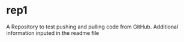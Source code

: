 # rep1
A Repository to test pushing and pulling code from GitHub.
Additional information inputed in the readme file

